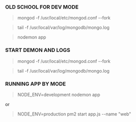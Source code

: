 ### OLD SCHOOL FOR DEV MODE

> mongod -f /usr/local/etc/mongod.conf --fork

> tail -f /usr/local/var/log/mongodb/mongo.log

> nodemon app

### START DEMON AND LOGS

> mongod -f /usr/local/etc/mongod.conf --fork

> tail -f /usr/local/var/log/mongodb/mongo.log

### RUNNING APP BY MODE

> NODE_ENV=development nodemon app

or

> NODE_ENV=production pm2 start app.js --name "web"

